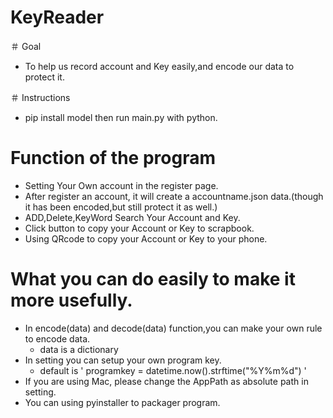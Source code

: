 # KeyReader

＃ Goal
* To help us record account and Key easily,and encode our data to protect it.

＃ Instructions
* pip install model then run main.py with python.

# Function of the program

* Setting Your Own account in the register page.
* After register an account, it will create a accountname.json data.(though it has been encoded,but still protect it as well.)
* ADD,Delete,KeyWord Search Your Account and Key.
* Click button to copy your Account or Key to scrapbook.
* Using QRcode to copy your Account or Key to your phone.

# What you can do easily to make it more usefully.
* In encode(data) and decode(data) function,you can make your own rule to encode data.
  - data is a dictionary
* In setting you can setup your own program key.
  - default is ' programkey = datetime.now().strftime("%Y%m%d") '
* If you are using Mac, please change the AppPath as absolute path in setting.
* You can using pyinstaller to packager program.


  



